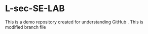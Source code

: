 # L-sec-SE-LAB
This is a demo repository created for understanding GitHub . This is modified branch file
